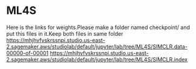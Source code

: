 # ML4S

Here is the links for weights.Please make a folder named checkpoint/ and put this files in it.Keep both files in same folder
https://mhjhvfvskrssnpi.studio.us-east-2.sagemaker.aws/studiolab/default/jupyter/lab/tree/ML4S/SIMCLR.data-00000-of-00001
https://mhjhvfvskrssnpi.studio.us-east-2.sagemaker.aws/studiolab/default/jupyter/lab/tree/ML4S/SIMCLR.index
